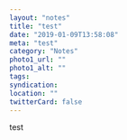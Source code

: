 ```yaml
---
layout: "notes"
title: "test"
date: "2019-01-09T13:58:08"
meta: "test"
category: "Notes"
photo1_url: ""
photo1_alt: ""
tags:
syndication: 
location: ""
twitterCard: false
---
```

test
